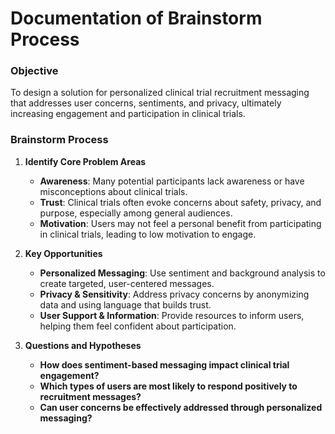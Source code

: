 # Documentation of Brainstorm Process

### Objective
To design a solution for personalized clinical trial recruitment messaging that addresses user concerns, sentiments, and privacy, ultimately increasing engagement and participation in clinical trials.

### Brainstorm Process

1. **Identify Core Problem Areas**
   - **Awareness**: Many potential participants lack awareness or have misconceptions about clinical trials.
   - **Trust**: Clinical trials often evoke concerns about safety, privacy, and purpose, especially among general audiences.
   - **Motivation**: Users may not feel a personal benefit from participating in clinical trials, leading to low motivation to engage.

2. **Key Opportunities**
   - **Personalized Messaging**: Use sentiment and background analysis to create targeted, user-centered messages.
   - **Privacy & Sensitivity**: Address privacy concerns by anonymizing data and using language that builds trust.
   - **User Support & Information**: Provide resources to inform users, helping them feel confident about participation.

3. **Questions and Hypotheses**
   - **How does sentiment-based messaging impact clinical trial engagement?**
   - **Which types of users are most likely to respond positively to recruitment messages?**
   - **Can user concerns be effectively addressed through personalized messaging?**